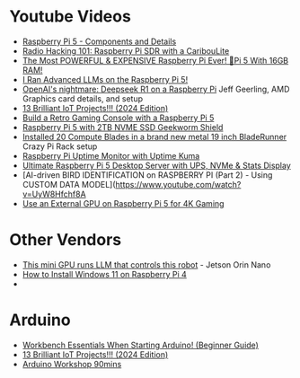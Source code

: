 # Youtube Videos
- [Raspberry Pi 5 - Components and Details](https://www.youtube.com/watch?v=Qk8-_6RtNA4)
- [Radio Hacking 101: Raspberry Pi SDR with a CaribouLite](https://www.youtube.com/watch?v=Hz2WqhWmjZE)
- [The Most POWERFUL & EXPENSIVE Raspberry Pi Ever! 🤯Pi 5 With 16GB RAM!](https://www.youtube.com/watch?v=A157lEFoovc)
- [I Ran Advanced LLMs on the Raspberry Pi 5!](https://www.youtube.com/watch?v=Y2ldwg8xsgE)
- [OpenAI's nightmare: Deepseek R1 on a Raspberry Pi](https://www.youtube.com/watch?v=o1sN1lB76EA) Jeff Geerling, AMD Graphics card details, and setup
- [13 Brilliant IoT Projects!!! (2024 Edition)](https://www.youtube.com/watch?v=WINVetH4ieg)
- [Build a Retro Gaming Console with a Raspberry Pi 5](https://www.youtube.com/watch?v=JhFpNAjtzBQ)  
- [Raspberry Pi 5 with 2TB NVME SSD Geekworm Shield](https://www.youtube.com/watch?v=IUxP31rNRY4)
- [Installed 20 Compute Blades in a brand new metal 19 inch BladeRunner ](https://www.youtube.com/shorts/WbI7Hrb5LIk) Crazy Pi Rack setup
- [Raspberry Pi Uptime Monitor with Uptime Kuma](https://www.youtube.com/watch?v=9u6iDcokYYc)
- [Ultimate Raspberry Pi 5 Desktop Server with UPS, NVMe & Stats Display](https://www.youtube.com/watch?v=u0QKmw98hvQ)
- [AI-driven BIRD IDENTIFICATION on RASPBERRY PI (Part 2) - Using CUSTOM DATA MODEL](https://www.youtube.com/watch?v=UyW8Hfchf8A
- [Use an External GPU on Raspberry Pi 5 for 4K Gaming](https://www.jeffgeerling.com/blog/2024/use-external-gpu-on-raspberry-pi-5-4k-gaming)

# Other Vendors
- [This mini GPU runs LLM that controls this robot](https://www.youtube.com/watch?v=0O8RHxpkcGc) - Jetson Orin Nano
- [How to Install Windows 11 on Raspberry Pi 4](https://www.youtube.com/watch?v=QzmurPKkBTU)
- []()

# Arduino
- [Workbench Essentials When Starting Arduino! (Beginner Guide)](https://www.youtube.com/watch?v=kWFXAqv2ZKw)
- [13 Brilliant IoT Projects!!! (2024 Edition)](https://www.youtube.com/watch?v=WINVetH4ieg)
- [Arduino Workshop 90mins](https://www.youtube.com/watch?v=BLrHTHUjPuw)
